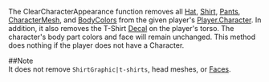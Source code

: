 The ClearCharacterAppearance function removes all [Hat](https://developer.roblox.com/en-us/api-reference/class/Hat), [Shirt](https://developer.roblox.com/en-us/api-reference/class/Shirt), [Pants](https://developer.roblox.com/en-us/api-reference/class/Pants), [CharacterMesh](https://developer.roblox.com/en-us/api-reference/class/CharacterMesh), and [BodyColors](https://developer.roblox.com/en-us/api-reference/class/BodyColors) from the given player's [Player.Character](https://developer.roblox.com/en-us/api-reference/property/Player/Character). In addition, it also removes the T-Shirt [Decal](https://developer.roblox.com/en-us/api-reference/class/Decal) on the player's torso. The character's body part colors and face will remain unchanged. This method does nothing if the player does not have a Character.

##Note  
It does not remove `ShirtGraphic|t-shirts`, head meshes, or [Faces](https://developer.roblox.com/api-reference/datatype/Faces).
